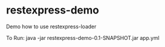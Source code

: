 restexpress-demo
================

Demo how to use restexpress-loader

To Run:
java -jar restexpress-demo-0.1-SNAPSHOT.jar app.yml

